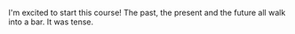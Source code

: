 I'm excited to start this course!
The past, the present and the future all walk into a bar. It was tense.
